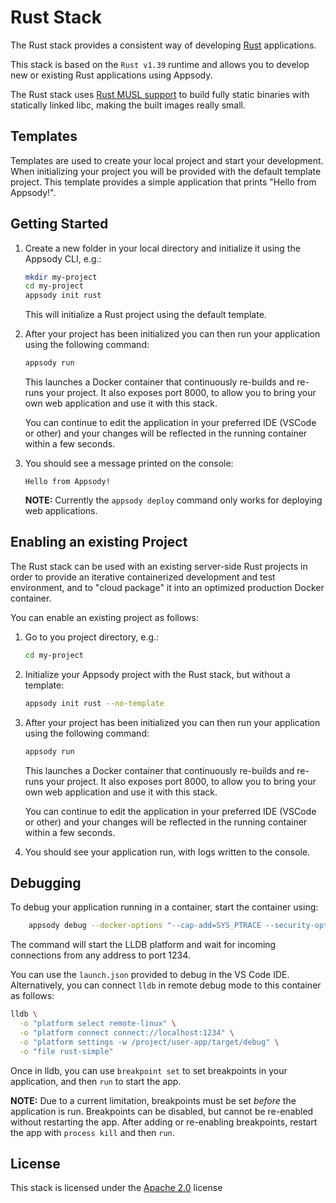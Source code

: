 # Rust Stack

The Rust stack provides a consistent way of developing [Rust](https://rust-lang.org/) applications.

This stack is based on the `Rust v1.39` runtime and allows you to develop new or existing Rust applications using Appsody.

The Rust stack uses [Rust MUSL support](https://doc.rust-lang.org/edition-guide/rust-2018/platform-and-target-support/musl-support-for-fully-static-binaries.html) to build fully static binaries with statically linked libc, making the built images really small.

## Templates

Templates are used to create your local project and start your development. When initializing your project you will be provided with the default template project. This template provides a simple application that prints "Hello from Appsody!".

## Getting Started

1. Create a new folder in your local directory and initialize it using the Appsody CLI, e.g.:

    ```bash
    mkdir my-project
    cd my-project
    appsody init rust
    ```
    This will initialize a Rust project using the default template.

1. After your project has been initialized you can then run your application using the following command:

    ```bash
    appsody run
    ```

    This launches a Docker container that continuously re-builds and re-runs your project. It also exposes port 8000, to allow you to bring your own web application and use it with this stack.

    You can continue to edit the application in your preferred IDE (VSCode or other) and your changes will be reflected in the running container within a few seconds.

1. You should see a message printed on the console:

    ```Hello from Appsody!```

    **NOTE:** Currently the `appsody deploy` command only works for deploying web applications.

## Enabling an existing Project

The Rust stack can be used with an existing server-side Rust projects in order to provide an iterative containerized development and test environment, and to "cloud package" it into an optimized production Docker container.

You can enable an existing project as follows:

1. Go to you project directory, e.g.:

    ```bash
    cd my-project
    ```

2. Initialize your Appsody project with the Rust stack, but without a template:

    ```bash
    appsody init rust --no-template
    ```

3. After your project has been initialized you can then run your application using the following command:

    ```bash
    appsody run
    ```

    This launches a Docker container that continuously re-builds and re-runs your project. It also exposes port 8000, to allow you to bring your own web application and use it with this stack.

    You can continue to edit the application in your preferred IDE (VSCode or other) and your changes will be reflected in the running container within a few seconds.

3. You should see your application run, with logs written to the console.

## Debugging

To debug your application running in a container, start the container using:

```bash
    appsody debug --docker-options "--cap-add=SYS_PTRACE --security-opt seccomp=unconfined"
```

The command will start the LLDB platform and wait for incoming connections from any address to port 1234. 

You can use the `launch.json` provided to debug in the VS Code IDE. Alternatively, you can connect `lldb` in remote debug mode to this container as follows:

```bash
lldb \
  -o "platform select remote-linux" \
  -o "platform connect connect://localhost:1234" \
  -o "platform settings -w /project/user-app/target/debug" \
  -o "file rust-simple" 
```

Once in lldb, you can use `breakpoint set` to set breakpoints in your application, and then `run` to start the app.

**NOTE:** Due to a current limitation, breakpoints must be set _before_ the application is run. Breakpoints can be disabled, but cannot be re-enabled without restarting the app. After adding or re-enabling breakpoints, restart the app with `process kill` and then `run`.

## License

This stack is licensed under the [Apache 2.0](./image/LICENSE) license
